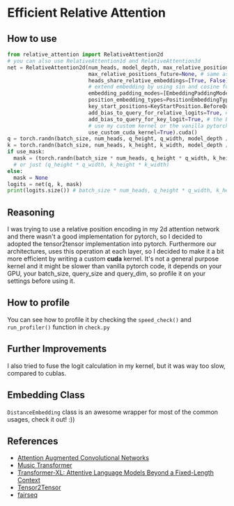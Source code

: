 # Efficient Relative Attention

## How to use
```py
from relative_attention import RelativeAttention2d
# you can also use RelativeAttention1d and RelativeAttention3d
net = RelativeAttention2d(num_heads, model_depth, max_relative_positions_past=[width, height],
                          max_relative_positions_future=None, # same as past
                          heads_share_relative_embeddings=[True, False], # share in width but not height
                          # extend embedding by using sin and cosine for the width dim, and zero padding for h
                          embedding_padding_modes=[EmbeddingPaddingMode.Extend, EmbeddingPaddingMode.Zero],
                          position_embedding_types=PositionEmbeddingType.Fixed,
                          key_start_positions=KeyStartPosition.BeforeQuery, 
                          add_bias_to_query_for_relative_logits=True, # the D term in transformer-xl
                          add_bias_to_query_for_key_logit=True, # the B term in transformer-xl
                          # use my custom kernel or the vanilla pytorch implementation
                          use_custom_cuda_kernel=True).cuda() 
q = torch.randn(batch_size, num_heads, q_height, q_width, model_depth // num_heads).cuda()
k = torch.randn(batch_size, num_heads, k_height, k_width, model_depth // num_heads).cuda()
if use_mask:
  mask = (torch.randn(batch_size * num_heads, q_height * q_width, k_height * k_width) > 0).cuda()
  # or just (q_height * q_width, k_height * k_width)
else:
  mask = None
logits = net(q, k, mask)
print(logits.size()) # batch_size * num_heads, q_height * q_width, k_height * k_width
```

## Reasoning
I was trying to use a relative position encoding in my 2d attention network
and there wasn't a good implementation for pytorch, so I decided to adopted the
tensor2tensor implementation into pytorch.
Furthermore our architectures, uses this operation at each layer, so I decided
to make it a bit more efficient by writing a custom **cuda** kernel. It's not
a general purpose kernel and it might be slower than vanilla pytorch code, it
depends on your GPU, your batch_size, query_size and query_dim, so profile it
on your settings before using it.

## How to profile
You can see how to profile it by checking the `speed_check()` and
`run_profiler()` function in `check.py`

## Further Improvements
I also tried to fuse the logit calculation in my kernel, but it was way too
slow, compared to cublas.

## Embedding Class
`DistanceEmbedding` class is an awesome wrapper for most of the common usages,
check it out! :))

## References
* [Attention Augmented Convolutional Networks](https://arxiv.org/abs/1904.09925)
* [Music Transformer](https://arxiv.org/abs/1809.04281)
* [Transformer-XL: Attentive Language Models Beyond a Fixed-Length Context](https://arxiv.org/abs/1901.02860)
* [Tensor2Tensor](https://github.com/tensorflow/tensor2tensor/blob/master/tensor2tensor/layers/common_attention.py)
* [fairseq](https://github.com/pytorch/fairseq/blob/master/fairseq/modules/sinusoidal_positional_embedding.py)

